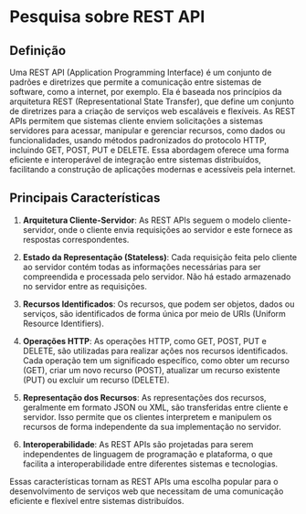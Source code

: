 # Pesquisa sobre REST API

## Definição

Uma REST API (Application Programming Interface) é um conjunto de padrões e diretrizes que permite a comunicação entre sistemas de software, como a internet, por exemplo. Ela é baseada nos princípios da arquitetura REST (Representational State Transfer), que define um conjunto de diretrizes para a criação de serviços web escaláveis e flexíveis. As REST APIs permitem que sistemas cliente enviem solicitações a sistemas servidores para acessar, manipular e gerenciar recursos, como dados ou funcionalidades, usando métodos padronizados do protocolo HTTP, incluindo GET, POST, PUT e DELETE. Essa abordagem oferece uma forma eficiente e interoperável de integração entre sistemas distribuídos, facilitando a construção de aplicações modernas e acessíveis pela internet.

## Principais Características

1. **Arquitetura Cliente-Servidor**: As REST APIs seguem o modelo cliente-servidor, onde o cliente envia requisições ao servidor e este fornece as respostas correspondentes.

2. **Estado da Representação (Stateless)**: Cada requisição feita pelo cliente ao servidor contém todas as informações necessárias para ser compreendida e processada pelo servidor. Não há estado armazenado no servidor entre as requisições.

3. **Recursos Identificados**: Os recursos, que podem ser objetos, dados ou serviços, são identificados de forma única por meio de URIs (Uniform Resource Identifiers).

4. **Operações HTTP**: As operações HTTP, como GET, POST, PUT e DELETE, são utilizadas para realizar ações nos recursos identificados. Cada operação tem um significado específico, como obter um recurso (GET), criar um novo recurso (POST), atualizar um recurso existente (PUT) ou excluir um recurso (DELETE).

5. **Representação dos Recursos**: As representações dos recursos, geralmente em formato JSON ou XML, são transferidas entre cliente e servidor. Isso permite que os clientes interpretem e manipulem os recursos de forma independente da sua implementação no servidor.

6. **Interoperabilidade**: As REST APIs são projetadas para serem independentes de linguagem de programação e plataforma, o que facilita a interoperabilidade entre diferentes sistemas e tecnologias.

Essas características tornam as REST APIs uma escolha popular para o desenvolvimento de serviços web que necessitam de uma comunicação eficiente e flexível entre sistemas distribuídos.

